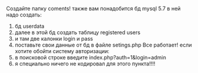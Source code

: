 Создайте папку coments!
также вам понадобится бд mysql 5.7
в ней надо создать:
1) бд userdata
2) далее в этой бд создать таблицу registered users
3) и там две калонки login и pass
4) поставьте свои данные от бд в файле setings.php
Все работает!
если хотите обойти систему авторизации:
1) в поисковой строке введите index.php?auth=1&login=admin
2) я специально ничего не кодировал для этого пункта!!!!
